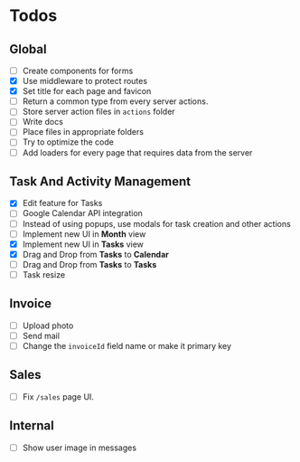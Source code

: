# Todos

## Global

- [ ] Create components for forms
- [x] Use middleware to protect routes
- [x] Set title for each page and favicon
- [ ] Return a common type from every server actions.
- [ ] Store server action files in `actions` folder
- [ ] Write docs
- [ ] Place files in appropriate folders
- [ ] Try to optimize the code
- [ ] Add loaders for every page that requires data from the server

## Task And Activity Management

- [x] Edit feature for Tasks
- [ ] Google Calendar API integration
- [ ] Instead of using popups, use modals for task creation and other actions
- [ ] Implement new UI in **Month** view
- [x] Implement new UI in **Tasks** view
- [x] Drag and Drop from **Tasks** to **Calendar**
- [ ] Drag and Drop from **Tasks** to **Tasks**
- [ ] Task resize

## Invoice

- [ ] Upload photo
- [ ] Send mail
- [ ] Change the `invoiceId` field name or make it primary key

## Sales

- [ ] Fix `/sales` page UI.

## Internal

- [ ] Show user image in messages
